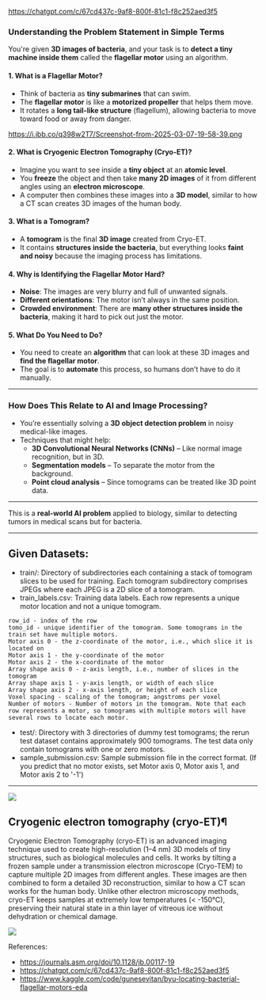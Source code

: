 https://chatgpt.com/c/67cd437c-9af8-800f-81c1-f8c252aed3f5
### **Understanding the Problem Statement in Simple Terms**

You're given **3D images of bacteria**, and your task is to **detect a tiny machine inside them** called the **flagellar motor** using an algorithm.

#### **1. What is a Flagellar Motor?**
- Think of bacteria as **tiny submarines** that can swim.
- The **flagellar motor** is like a **motorized propeller** that helps them move.
- It rotates a **long tail-like structure** (flagellum), allowing bacteria to move toward food or away from danger.

https://i.ibb.co/q398w2T7/Screenshot-from-2025-03-07-19-58-39.png

#### **2. What is Cryogenic Electron Tomography (Cryo-ET)?**
- Imagine you want to see inside a **tiny object** at an **atomic level**.
- You **freeze** the object and then take **many 2D images** of it from different angles using an **electron microscope**.
- A computer then combines these images into a **3D model**, similar to how a CT scan creates 3D images of the human body.

#### **3. What is a Tomogram?**
- A **tomogram** is the final **3D image** created from Cryo-ET.
- It contains **structures inside the bacteria**, but everything looks **faint and noisy** because the imaging process has limitations.

#### **4. Why is Identifying the Flagellar Motor Hard?**
- **Noise**: The images are very blurry and full of unwanted signals.
- **Different orientations**: The motor isn’t always in the same position.
- **Crowded environment**: There are **many other structures inside the bacteria**, making it hard to pick out just the motor.

#### **5. What Do You Need to Do?**
- You need to create an **algorithm** that can look at these 3D images and **find the flagellar motor**.
- The goal is to **automate** this process, so humans don’t have to do it manually.

---

### **How Does This Relate to AI and Image Processing?**
- You’re essentially solving a **3D object detection problem** in noisy medical-like images.
- Techniques that might help:
  - **3D Convolutional Neural Networks (CNNs)** – Like normal image recognition, but in 3D.
  - **Segmentation models** – To separate the motor from the background.
  - **Point cloud analysis** – Since tomograms can be treated like 3D point data.

---

This is a **real-world AI problem** applied to biology, similar to detecting tumors in medical scans but for bacteria.

----------------------------

## Given Datasets:
- train/: Directory of subdirectories each containing a stack of tomogram slices to be used for training. Each tomogram subdirectory comprises JPEGs where each JPEG is a 2D slice of a tomogram.
- train_labels.csv: Training data labels. Each row represents a unique motor location and not a unique tomogram.
```
row_id - index of the row
tomo_id - unique identifier of the tomogram. Some tomograms in the train set have multiple motors.
Motor axis 0 - the z-coordinate of the motor, i.e., which slice it is located on
Motor axis 1 - the y-coordinate of the motor
Motor axis 2 - the x-coordinate of the motor
Array shape axis 0 - z-axis length, i.e., number of slices in the tomogram
Array shape axis 1 - y-axis length, or width of each slice
Array shape axis 2 - x-axis length, or height of each slice
Voxel spacing - scaling of the tomogram; angstroms per voxel
Number of motors - Number of motors in the tomogram. Note that each row represents a motor, so tomograms with multiple motors will have several rows to locate each motor.
```
- test/: Directory with 3 directories of dummy test tomograms; the rerun test dataset contains approximately 900 tomograms. The test data only contain tomograms with one or zero motors.
- sample_submission.csv: Sample submission file in the correct format. (If you predict that no motor exists, set Motor axis 0, Motor axis 1, and Motor axis 2 to '-1')

-------------
![](https://www.kaggle.com/code/gunesevitan/byu-locating-bacterial-flagellar-motors-eda)
##  Cryogenic electron tomography (cryo-ET)¶
Cryogenic Electron Tomography (cryo-ET) is an advanced imaging technique used to create high-resolution (1–4 nm) 3D models of tiny structures, such as biological molecules and cells. It works by tilting a frozen sample under a transmission electron microscope (Cryo-TEM) to capture multiple 2D images from different angles. These images are then combined to form a detailed 3D reconstruction, similar to how a CT scan works for the human body. Unlike other electron microscopy methods, cryo-ET keeps samples at extremely low temperatures (< -150°C), preserving their natural state in a thin layer of vitreous ice without dehydration or chemical damage.

![](https://i.ibb.co/0yk5JwtX/Screenshot-from-2025-03-07-20-05-59.png)


References:
- https://journals.asm.org/doi/10.1128/jb.00117-19
- https://chatgpt.com/c/67cd437c-9af8-800f-81c1-f8c252aed3f5
- https://www.kaggle.com/code/gunesevitan/byu-locating-bacterial-flagellar-motors-eda
